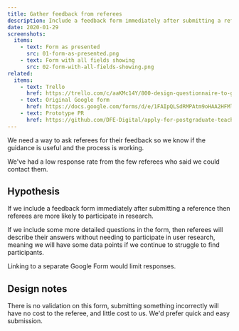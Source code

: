 ```yaml
---
title: Gather feedback from referees
description: Include a feedback form immediately after submitting a reference.
date: 2020-01-29
screenshots:
  items:
    - text: Form as presented
      src: 01-form-as-presented.png
    - text: Form with all fields showing
      src: 02-form-with-all-fields-showing.png
related:
  items:
    - text: Trello
      href: https://trello.com/c/aaKMc14Y/800-design-questionnaire-to-get-feedback-from-referees
    - text: Original Google form
      href: https://docs.google.com/forms/d/e/1FAIpQLSdRMPAtm9oHAA2HFMlXK9mAQQNvkIKf8lD2aQMI7o_fuwqohA/formResponse
    - text: Prototype PR
      href: https://github.com/DFE-Digital/apply-for-postgraduate-teacher-training-prototype/pull/328
---
```


We need a way to ask referees for their feedback so we know if the guidance is useful and the process is working.

We've had a low response rate from the few referees who said we could contact them.

## Hypothesis

If we include a feedback form immediately after submitting a reference then referees are more likely to participate in research.

If we include some more detailed questions in the form, then referees will describe their answers without needing to participate in user research, meaning we will have some data points if we continue to struggle to find participants.

Linking to a separate Google Form would limit responses.

## Design notes

There is no validation on this form, submitting something incorrectly will have no cost to the referee, and little cost to us. We'd prefer quick and easy submission.

